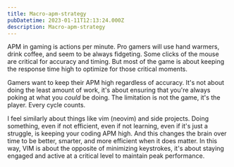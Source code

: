 ```yaml
---
title: Macro-apm-strategy
pubDatetime: 2023-01-11T12:13:24.000Z
description: Macro-apm-strategy
---
```


APM in gaming is actions per minute. Pro gamers will use hand warmers, drink
coffee, and seem to be always fidgeting. Some clicks of the mouse are critical
for accuracy and timing. But most of the game is about keeping the response time
high to optimize for those critical moments.

Gamers want to keep their APM high regardless of accuracy. It's not about doing
the least amount of work, it's about ensuring that you're always poking at what
you _could_ be doing. The limitation is not the game, it's the player. Every
cycle counts.

I feel similarly about things like vim (neovim) and side projects. Doing
something, even if not efficient, even if not learning, even if it's just a
struggle, is keeping your coding APM high. And this changes the brain over time
to be better, smarter, and more efficient when it does matter. In this way, VIM
is about the opposite of minimizing keystrokes, it's about staying engaged and
active at a critical level to maintain peak performance.

